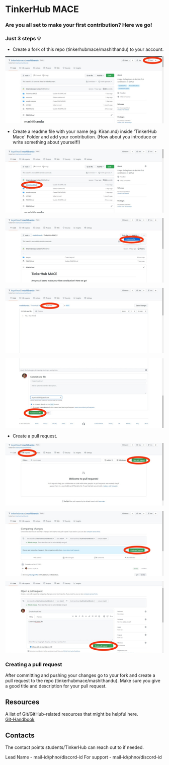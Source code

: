 # TinkerHub MACE
### Are you all set to make your first contribution? Here we go!

###  Just 3 steps 💡
- Create a fork of this repo (tinkerhubmace/mashithandu) to your account.

![](./images/Img1.jpg)

- Create a readme file with your name (eg: Kiran.md) inside 'TinkerHub Mace' Folder and add your contribution. (How about you introduce or write something about yourself!)

![](./images/Img2.jpg)

![](./images/Img3.jpg)

![](./images/Img4.jpg)

![](./images/Img5.jpg)

- Create a pull request.

![](./images/Img6.jpg)

![](./images/Img7.jpg)

![](./images/Img8.jpg)

### Creating a pull request

After committing and pushing your changes go to your fork and create a pull request to the repo (tinkerhubmace/mashithandu). Make sure you give a good title and description for your pull request.

## Resources

A list of Git/GitHub-related resources that might be helpful here. <br/>
<a href='https://guides.github.com/introduction/git-handbook/'> Git-Handbook </a>

## Contacts

The contact points students/TinkerHub can reach out to if needed.

Lead Name - mail-id/phno/discord-id
For support - mail-id/phno/discord-id 

